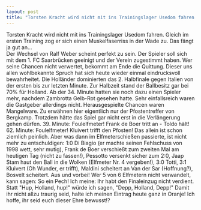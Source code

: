 ```yaml
---
layout: post
title: "Torsten Kracht wird nicht mit ins Trainingslager Usedom fahren."
---
```


Torsten Kracht wird nicht mit ins Trainingslager Usedom fahren. Gleich im ersten Training zog er sich einen Muskelfaserriss in der Wade zu. Das fängt ja gut an...  
Der Wechsel von Ralf Weber scheint perfekt zu sein. Der Spieler soll sich mit dem 1. FC Saarbrücken geeinigt und der Verein zugestimmt haben. Wer seine Chancen nicht verwertet, bekommt am Ende die Quittung. Dieser uns allen wohlbekannte Spruch hat sich heute wieder einmal eindrucksvoll bewahrheitet. Die Holländer dominierten das 2. Halbfinale gegen Italien von der ersten bis zur letzten Minute. Zur Halbzeit stand der Ballbesitz gar bei 70% für Holland. Ab der 34. Minute hatten sie noch dazu einen Spieler mehr, nachdem Zambrotta Gelb-Rot gesehen hatte. Sehr einfallsreich waren die Gastgeber allerdings nicht. Herausgespielte Chancen waren Mangelware. Zu erwähnen hier eigentlich nur der Pfostentreffer von Bergkamp. Trotzdem hätte das Spiel gar nicht erst in die Verlängerung gehen dürfen. 39. Minute: Foulelfmeter! Frank de Boer tritt an - Toldo hält! 62. Minute: Foulelfmeter! Kluivert trifft den Pfosten! Das allein ist schon ziemlich peinlich. Aber was dann im Elfmeterschießen passierte, ist nicht mehr zu entschuldigen: 1:0 Di Biagio (er machte seinen Fehlschuss von 1998 wett, sehr mutig), Frank de Boer verschießt zum zweiten Mal am heutigen Tag (nicht zu fassen!), Pessotto versenkt sicher zum 2:0, Jaap Stam haut den Ball in die Wolken (Elfmeter Nr. 4 vergeben!), 3:0 Totti, 3:1 Kluivert (Oh Wunder, er trifft), Maldini scheitert an Van der Sar (Hoffnung?), Bosvelt scheitert. Aus und vorbei! Wer 5 von 6 Elfmetern nicht verwandelt, kann sagen: So ein Pech! Ich meine: Ihr habt den Finaleinzug nicht verdient. Statt "Hup, Holland, hup!" würde ich sagen, "Depp, Holland, Depp!" Damit ihr nicht allzu traurig seid, halte ich meinen Eintrag heute ganz in Oranje! Ich hoffe, ihr seid euch dieser Ehre bewusst!?
